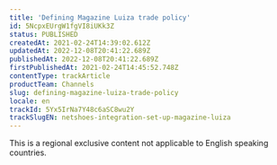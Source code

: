 ```yaml
---
title: 'Defining Magazine Luiza trade policy'
id: 5NcpxEUrgW1fgVI8iUKk3Z
status: PUBLISHED
createdAt: 2021-02-24T14:39:02.612Z
updatedAt: 2022-12-08T20:41:22.689Z
publishedAt: 2022-12-08T20:41:22.689Z
firstPublishedAt: 2021-02-24T14:45:52.748Z
contentType: trackArticle
productTeam: Channels
slug: defining-magazine-luiza-trade-policy
locale: en
trackId: 5Yx5IrNa7Y48c6aSC8wu2Y
trackSlugEN: netshoes-integration-set-up-magazine-luiza
---
```


<div class="alert alert-warning" role="alert">This is a regional exclusive content not applicable to 
English speaking countries.</div>
